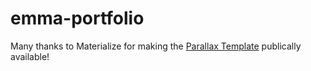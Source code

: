 # emma-portfolio

Many thanks to Materialize for making the [Parallax Template](https://materializecss.com/getting-started.html) publically available!